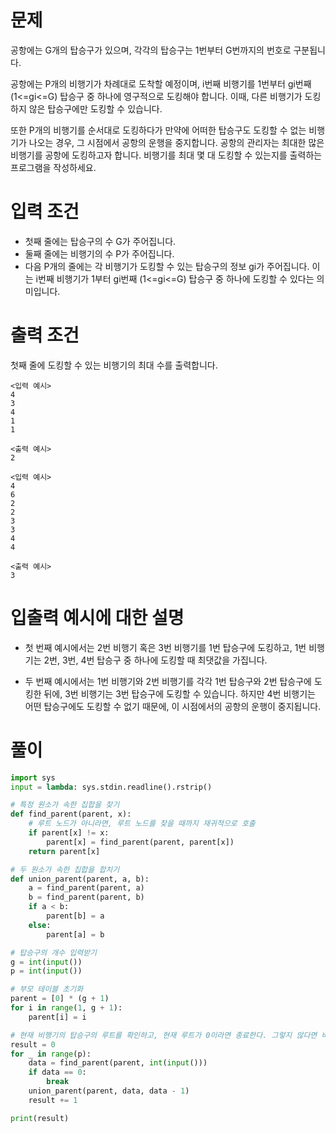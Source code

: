# 문제

공항에는 G개의 탑승구가 있으며, 각각의 탑승구는 1번부터 G번까지의 번호로 구분됩니다.

공항에는 P개의 비행기가 차례대로 도착할 예정이며, i번째 비행기를 1번부터 gi번째(1<=gi<=G) 탑승구 중 하나에 영구적으로 도킹해야 합니다. 이때, 다른 비행기가 도킹하지 않은 탑승구에만 도킹할 수 있습니다.

또한 P개의 비행기를 순서대로 도킹하다가 만약에 어떠한 탑승구도 도킹할 수 없는 비행기가 나오는 경우, 그 시점에서 공항의 운행을 중지합니다. 공항의 관리자는 최대한 많은 비행기를 공항에 도킹하고자 합니다. 비행기를 최대 몇 대 도킹할 수 있는지를 출력하는 프로그램을 작성하세요.

# 입력 조건

- 첫째 줄에는 탑승구의 수 G가 주어집니다.
- 둘째 줄에는 비행기의 수 P가 주어집니다.
- 다음 P개의 줄에는 각 비행기가 도킹할 수 있는 탑승구의 정보 gi가 주어집니다. 이는 i번째 비행기가 1부터 gi번째 (1<=gi<=G) 탑승구 중 하나에 도킹할 수 있다는 의미입니다.

# 출력 조건

첫째 줄에 도킹할 수 있는 비행기의 최대 수를 출력합니다.

```
<입력 예시>
4
3
4
1
1

<출력 예시>
2

<입력 예시>
4
6
2
2
3
3
4
4

<출력 예시>
3
```

# 입출력 예시에 대한 설명

- 첫 번째 예시에서는 2번 비행기 혹은 3번 비행기를 1번 탑승구에 도킹하고, 1번 비행기는 2번, 3번, 4번 탑승구 중 하나에 도킹할 때 최댓값을 가집니다.

- 두 번째 예시에서는 1번 비행기와 2번 비행기를 각각 1번 탑승구와 2번 탑승구에 도킹한 뒤에, 3번 비행기는 3번 탑승구에 도킹할 수 있습니다. 하지만 4번 비행기는 어떤 탑승구에도 도킹할 수 없기 때문에, 이 시점에서의 공항의 운행이 중지됩니다.

# 풀이

```python
import sys
input = lambda: sys.stdin.readline().rstrip()

# 특정 원소가 속한 집합을 찾기
def find_parent(parent, x):
    # 루트 노드가 아니라면, 루트 노드를 찾을 때까지 재귀적으로 호출
    if parent[x] != x:
        parent[x] = find_parent(parent, parent[x])
    return parent[x]

# 두 원소가 속한 집합을 합치기
def union_parent(parent, a, b):
    a = find_parent(parent, a)
    b = find_parent(parent, b)
    if a < b:
        parent[b] = a
    else:
        parent[a] = b

# 탑승구의 개수 입력받기
g = int(input())
p = int(input())

# 부모 테이블 초기화
parent = [0] * (g + 1)
for i in range(1, g + 1):
    parent[i] = i

# 현재 비행기의 탑승구의 루트를 확인하고, 현재 루트가 0이라면 종료한다. 그렇지 않다면 바로 왼쪽의 집합과 합친다.
result = 0
for _ in range(p):
    data = find_parent(parent, int(input()))
    if data == 0:
        break
    union_parent(parent, data, data - 1)
    result += 1

print(result)
```
